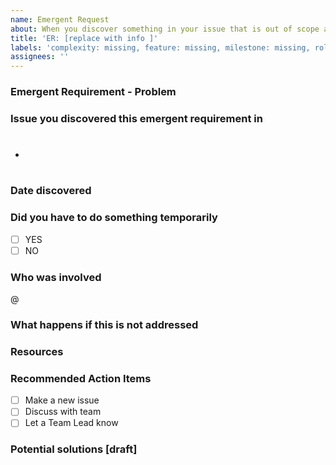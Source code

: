 ```yaml
---
name: Emergent Request
about: When you discover something in your issue that is out of scope and it needs a new issue or discussion
title: 'ER: [replace with info ]'
labels: 'complexity: missing, feature: missing, milestone: missing, role: missing, size: 0.25pt, stakeholder: missing'
assignees: ''
---
```


### Emergent Requirement - Problem

### Issue you discovered this emergent requirement in

- #

### Date discovered

### Did you have to do something temporarily

- [ ] YES
- [ ] NO

### Who was involved

@

### What happens if this is not addressed

### Resources

### Recommended Action Items

- [ ] Make a new issue
- [ ] Discuss with team
- [ ] Let a Team Lead know

### Potential solutions [draft]
